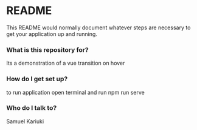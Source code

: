 # README #

This README would normally document whatever steps are necessary to get your application up and running.

### What is this repository for? ###


Its a demonstration of a vue transition on hover

### How do I get set up? ###

to  run application open terminal and run npm run serve

### Who do I talk to? ###

Samuel Kariuki